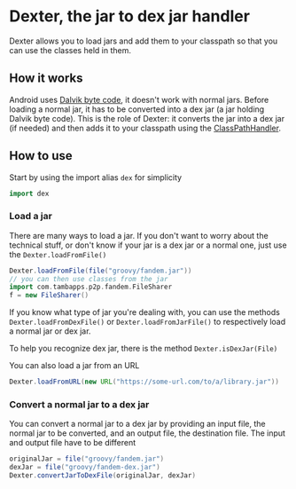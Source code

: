 # Dexter, the jar to dex jar handler

Dexter allows you to load jars and add them to your classpath so that you can use the classes held
in them.


## How it works
Android uses [Dalvik byte code](https://source.android.com/devices/tech/dalvik/dalvik-bytecode), it doesn't
work with normal jars. 
Before loading a normal jar, it has to be converted into a dex jar (a jar holding Dalvik byte code).
This is the role of Dexter: it converts the jar into a dex jar (if needed) and then adds it to your 
classpath using the [ClassPathHandler](https://tambapps.github.io/groovy-shell-user-manual/dependency-management/additional-classpath/).

## How to use

Start by using the import alias `dex` for simplicity

```groovy
import dex
```

### Load a jar

There are many ways to load a jar. If you don't want to worry about the technical stuff, or don't know
if your jar is a dex jar or a normal one, just use the `Dexter.loadFromFile()`
```groovy
Dexter.loadFromFile(file("groovy/fandem.jar"))
// you can then use classes from the jar
import com.tambapps.p2p.fandem.FileSharer
f = new FileSharer()
```

If you know what type of jar you're dealing with, you can use the methods `Dexter.loadFromDexFile()` or
`Dexter.loadFromJarFile()` to respectively load a normal jar or dex jar.

To help you recognize dex jar, there is the method `Dexter.isDexJar(File)`

You can also load a jar from an URL
```groovy
Dexter.loadFromURL(new URL("https://some-url.com/to/a/library.jar"))
```

### Convert a normal jar to a dex jar
You can convert a normal jar to a dex jar by providing an input file, the normal jar to be converted,
and an output file, the destination file. The input and output file have to be different

```groovy
originalJar = file("groovy/fandem.jar")
dexJar = file("groovy/fandem-dex.jar")
Dexter.convertJarToDexFile(originalJar, dexJar)
```

